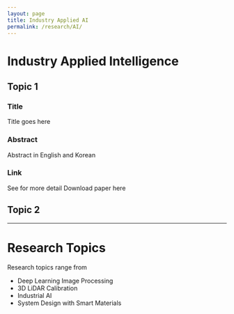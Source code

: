 ```yaml
---
layout: page
title: Industry Applied AI
permalink: /research/AI/
---
```




# Industry Applied Intelligence

## Topic 1
### Title
Title goes here
### Abstract
Abstract in English and Korean

### Link
See for more detail
Download paper here

## Topic 2

***

# Research Topics

Research topics range from 
* Deep Learning Image Processing
* 3D LiDAR Calibration
* Industrial AI
* System Design with Smart Materials

